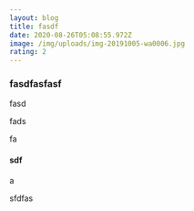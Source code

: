 ```yaml
---
layout: blog
title: fasdf
date: 2020-08-26T05:08:55.972Z
image: /img/uploads/img-20191005-wa0006.jpg
rating: 2
---
```

### fasdfasfasf



fasd

fads

fa

#### sdf

a

sfdfas